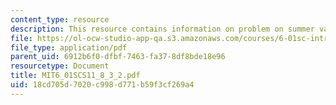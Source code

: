 ```yaml
---
content_type: resource
description: This resource contains information on problem on summer vacations.
file: https://ol-ocw-studio-app-qa.s3.amazonaws.com/courses/6-01sc-introduction-to-electrical-engineering-and-computer-science-i-spring-2011/18cd705d7020c998d771b59f3cf269a4_MIT6_01SCS11_8_3_2.pdf
file_type: application/pdf
parent_uid: 6912b6f0-dfbf-7463-fa37-8df8bde18e96
resourcetype: Document
title: MIT6_01SCS11_8_3_2.pdf
uid: 18cd705d-7020-c998-d771-b59f3cf269a4
---
```

